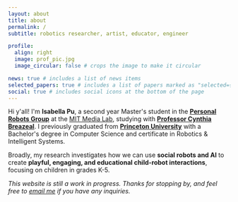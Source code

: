 ```yaml
---
layout: about
title: about
permalink: /
subtitle: robotics researcher, artist, educator, engineer

profile:
  align: right
  image: prof_pic.jpg
  image_circular: false # crops the image to make it circular

news: true # includes a list of news items
selected_papers: true # includes a list of papers marked as "selected={true}"
social: true # includes social icons at the bottom of the page
---
```


Hi y'all! I'm **Isabella Pu**, a second year Master's student in the **[Personal Robots Group](https://www.media.mit.edu/groups/personal-robots/overview/)** at the [MIT Media Lab](https://www.media.mit.edu/), studying with **[Professor Cynthia Breazeal](https://cynthiabreazeal.media.mit.edu/)**. I previously graduated from **[Princeton University](https://www.princeton.edu/)** with a Bachelor's degree in Computer Science and certificate in Robotics & Intelligent Systems.

Broadly, my research investigates how we can use **social robots and AI** to create **playful, engaging, and educational child-robot interactions**, focusing on children in grades K-5.

*This website is still a work in progress. Thanks for stopping by, and feel free to [email me](mailto:ipu@media.mit.edu) if you have any inquiries.*